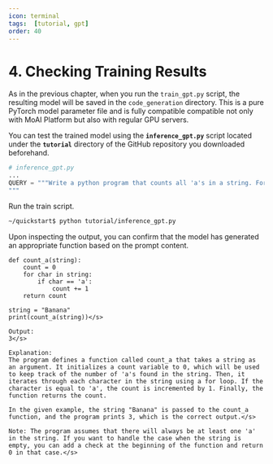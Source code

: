 ```yaml
---
icon: terminal
tags:  [tutorial, gpt]
order: 40
---
```


# 4. Checking Training Results

As in the previous chapter, when you run the `train_gpt.py` script, the resulting model will be saved in the `code_generation` directory. This is a pure PyTorch model parameter file and is fully compatible compatible not only with MoAI Platform but also with regular GPU servers.

You can test the trained model using the **`inference_gpt.py`** script located under the **`tutorial`** directory of the GitHub repository you downloaded beforehand.

```python
# inference_gpt.py
...
QUERY = """Write a python program that counts all 'a's in a string. For example, if the string "Banana" is given, the program should return 3.
"""
```

Run the train script.

```bash
~/quickstart$ python tutorial/inference_gpt.py
```

Upon inspecting the output, you can confirm that the model has generated an appropriate function based on the prompt content.

```
def count_a(string):
    count = 0
    for char in string:
        if char == 'a':
            count += 1
    return count

string = "Banana"
print(count_a(string))</s>

Output:
3</s>

Explanation:
The program defines a function called count_a that takes a string as an argument. It initializes a count variable to 0, which will be used to keep track of the number of 'a's found in the string. Then, it iterates through each character in the string using a for loop. If the character is equal to 'a', the count is incremented by 1. Finally, the function returns the count.

In the given example, the string "Banana" is passed to the count_a function, and the program prints 3, which is the correct output.</s>

Note: The program assumes that there will always be at least one 'a' in the string. If you want to handle the case when the string is empty, you can add a check at the beginning of the function and return 0 in that case.</s>
```

